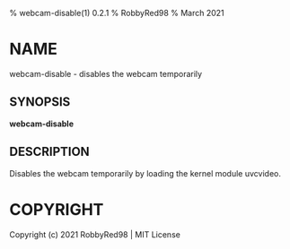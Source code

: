 % webcam-disable(1) 0.2.1
% RobbyRed98
% March 2021

# NAME
webcam-disable - disables the webcam temporarily

## SYNOPSIS
**webcam-disable**

## DESCRIPTION
Disables the webcam temporarily by loading the kernel module uvcvideo.

# COPYRIGHT
Copyright (c) 2021 RobbyRed98 | MIT License